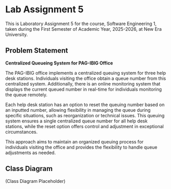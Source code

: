# Lab Assignment 5
This is Laboratory Assignment 5 for the course, Software Engineering 1, taken during the First Semester of Academic Year, 2025-2026, at New Era University.

## Problem Statement
**Centralized Queueing System for PAG-IBIG Office**
<p>The PAG-IBIG office implements a centralized queuing system for three help desk stations. Individuals visiting the office obtain a queue number from this centralized system. Additionally, there is an online monitoring system that displays the current queued number in real-time for individuals monitoring the queue remotely.

Each help desk station has an option to reset the queuing number based on an inputted number, allowing flexibility in managing the queue during specific situations, such as reorganization or technical issues. This queuing system ensures a single centralized queue number for all help desk stations, while the reset option offers control and adjustment in exceptional circumstances.

This approach aims to maintain an organized queuing process for individuals visiting the office and provides the flexibility to handle queue adjustments as needed.</p>

## Class Diagram
(Class Diagram Placeholder)
